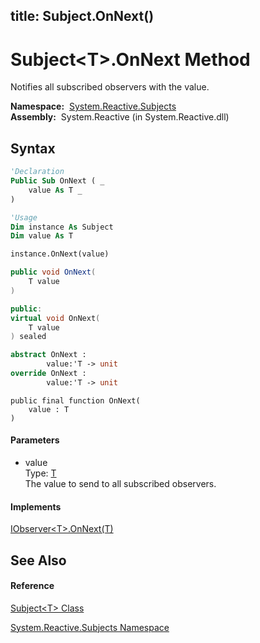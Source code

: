 title: Subject<T>.OnNext()
---
# Subject\<T\>.OnNext Method

Notifies all subscribed observers with the value.

**Namespace:**  [System.Reactive.Subjects](System.Reactive.Subjects\System.Reactive.Subjects.md)  
**Assembly:**  System.Reactive (in System.Reactive.dll)

## Syntax

```vb
'Declaration
Public Sub OnNext ( _
    value As T _
)
```

```vb
'Usage
Dim instance As Subject
Dim value As T

instance.OnNext(value)
```

```csharp
public void OnNext(
    T value
)
```

```c++
public:
virtual void OnNext(
    T value
) sealed
```

```fsharp
abstract OnNext : 
        value:'T -> unit 
override OnNext : 
        value:'T -> unit 
```

```jscript
public final function OnNext(
    value : T
)
```

#### Parameters

- value  
  Type: [T](Subject\Subject(T).md)  
  The value to send to all subscribed observers.

#### Implements

[IObserver\<T\>.OnNext(T)](https://msdn.microsoft.com/en-us/library/m:system.iobserver%601.onnext(%600)(v=VS.103))

## See Also

#### Reference

[Subject\<T\> Class](Subject\Subject(T).md)

[System.Reactive.Subjects Namespace](System.Reactive.Subjects\System.Reactive.Subjects.md)

